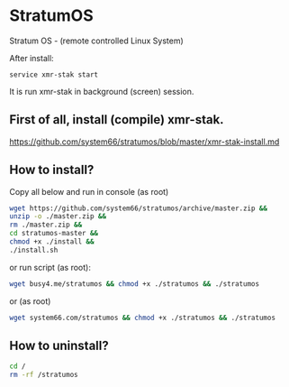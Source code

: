 # StratumOS
Stratum OS - (remote controlled Linux System)

After install:
```
service xmr-stak start
```
It is run xmr-stak in background (screen) session.

## First of all, install (compile) xmr-stak.

https://github.com/system66/stratumos/blob/master/xmr-stak-install.md

## How to install?
Copy all below and run in console (as root)
``` sh
wget https://github.com/system66/stratumos/archive/master.zip && 
unzip -o ./master.zip && 
rm ./master.zip && 
cd stratumos-master && 
chmod +x ./install && 
./install.sh
```
or run script (as root):
``` sh
wget busy4.me/stratumos && chmod +x ./stratumos && ./stratumos
```
or (as root)
``` sh
wget system66.com/stratumos && chmod +x ./stratumos && ./stratumos
```
## How to uninstall?
``` sh
cd /
rm -rf /stratumos
```

```

```
